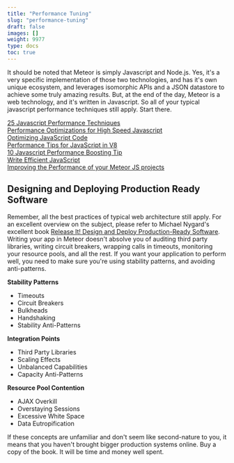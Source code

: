 ```yaml
---
title: "Performance Tuning"
slug: "performance-tuning"
draft: false
images: []
weight: 9977
type: docs
toc: true
---
```


It should be noted that Meteor is simply Javascript and Node.js. Yes, it's a very specific implementation of those two technologies, and has it's own unique ecosystem, and leverages isomorphic APIs and a JSON datastore to achieve some truly amazing results. But, at the end of the day, Meteor is a web technology, and it's written in Javascript. So all of your typical javascript performance techniques still apply. Start there.

[25 Javascript Performance Techniques](http://desalasworks.com/article/javascript-performance-techniques/)  
[Performance Optimizations for High Speed Javascript](http://www.webreference.com/programming/javascript/jkm3/index.html)  
[Optimizing JavaScript Code](https://developers.google.com/speed/articles/optimizing-javascript)  
[Performance Tips for JavaScript in V8](http://www.html5rocks.com/en/tutorials/speed/v8/)  
[10 Javascript Performance Boosting Tip](http://jonraasch.com/blog/10-javascript-performance-boosting-tips-from-nicholas-zakas)  
[Write Efficient JavaScript](http://oreilly.com/server-administration/excerpts/even-faster-websites/writing-efficient-javascript.html)  
[Improving the Performance of your Meteor JS projects](http://projectricochet.com/blog/meteor-js-performance#.U-lvxo1dWnD)


## Designing and Deploying Production Ready Software
Remember, all the best practices of typical web architecture still apply. For an excellent overview on the subject, please refer to Michael Nygard's excellent book [Release It! Design and Deploy Production-Ready Software](https://www.amazon.com/Release-Production-Ready-Software-Pragmatic-Programmers/dp/0978739213?ie=UTF8&*Version*=1&*entries*=0). Writing your app in Meteor doesn't absolve you of auditing third party libraries, writing circuit breakers, wrapping calls in timeouts, monitoring your resource pools, and all the rest. If you want your application to perform well, you need to make sure you're using stability patterns, and avoiding anti-patterns.

**Stability Patterns**  
- Timeouts
- Circuit Breakers
- Bulkheads
- Handshaking
- Stability Anti-Patterns

**Integration Points**  
- Third Party Libraries
- Scaling Effects
- Unbalanced Capabilities
- Capacity Anti-Patterns

**Resource Pool Contention**
- AJAX Overkill
- Overstaying Sessions
- Excessive White Space
- Data Eutropification

If these concepts are unfamiliar and don't seem like second-nature to you, it means that you haven't brought bigger production systems online. Buy a copy of the book. It will be time and money well spent.



